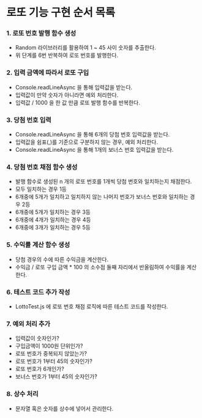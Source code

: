 # 로또 기능 구현 순서 목록

### 1.  로또 번호 발행 함수 생성

- Random 라이브러리를 활용하여 1 ~ 45 사이 숫자를 추출한다.
- 위 단계를 6번 반복하여 로또 번호를 발행한다.

### 2. 입력 금액에 따라서 로또 구입

- Console.readLineAsync 을 통해 입력값을 받는다.
- 입력값이 만약 숫자가 아니라면 예외 처리한다.
- 입력값 / 1000 을 한 값 만큼 로또 발행 함수를 반복한다.

### 3. 당첨 번호 입력

- Console.readLineAsync 을 통해 6개의 당첨 번호 입력값을 받는다.
- 입력값을 쉼표(,)를 기준으로 구분하지 않는 경우, 예외 처리한다.
- Console.readLineAsync 을 통해 1개의 보너스 번호 입력값을 받는다.

### 4. 당첨 번호 채점 함수 생성

- 발행 함수로 생성된 n 개의 로또 번호를 1개씩 당첨 번호와 일치하는지 채점한다.
- 모두 일치하는 경우 1등
- 6개중에 5개가 일치하고 일치하지 않는 나머지 번호가 보너스 번호와 일치하는 경우 2등
- 6개중에 5개가 일치하는 경우 3등
- 6개중에 4개가 일치하는 경우 4등
- 6개중에 3개가 일치하는 경우 5등

### 5. 수익률 계산 함수 생성

- 당첨 경우의 수에 따른 수익금을 계산한다.
- 수익금 / 로또 구입 금액 * 100 의 소수점 둘째 자리에서 반올림하여 수익률을 계산한다.

### 6. 테스트 코드 추가 작성

- LottoTest.js 에 로또 번호 채점 로직에 따른 테스트 코드를 작성한다.

### 7. 예외 처리 추가

- 입력값이 숫자인가?
- 구입금액이 1000원 단위인가?
- 로또 번호가 중복되지 않았는가?
- 로또 번호가 1부터 45의 숫자인가?
- 로또 번호가 6개인가?
- 보너스 번호가 1부터 45의 숫자인가?

### 8. 상수 처리

- 문자열 혹은 숫자를 상수에 넣어서 관리한다.